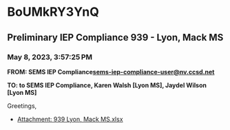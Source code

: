 # BoUMkRY3YnQ
## Preliminary IEP Compliance 939 - Lyon, Mack MS
### May 8, 2023, 3:57:25 PM
**FROM: SEMS IEP Compliance<sems-iep-compliance-user@nv.ccsd.net>**

**TO: to SEMS IEP Compliance, Karen Walsh [Lyon MS], Jaydel Wilson [Lyon MS]**


Greetings, 





* [Attachment: 939 Lyon, Mack MS.xlsx](BoUMkRY3YnQ-attachment-1.xlsx)
